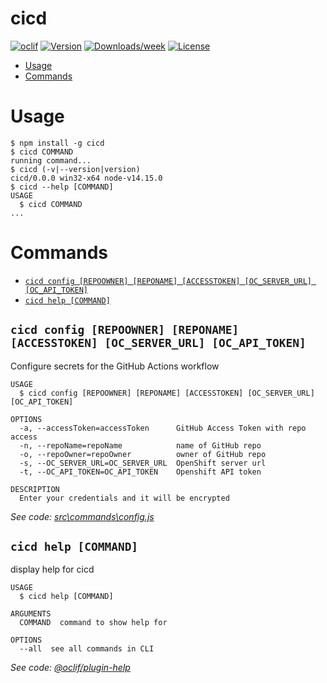 cicd
====



[![oclif](https://img.shields.io/badge/cli-oclif-brightgreen.svg)](https://oclif.io)
[![Version](https://img.shields.io/npm/v/cicd.svg)](https://npmjs.org/package/cicd)
[![Downloads/week](https://img.shields.io/npm/dw/cicd.svg)](https://npmjs.org/package/cicd)
[![License](https://img.shields.io/npm/l/cicd.svg)](https://github.com/yanchen01/cicd_cli/blob/master/package.json)

<!-- toc -->
* [Usage](#usage)
* [Commands](#commands)
<!-- tocstop -->
# Usage
<!-- usage -->
```sh-session
$ npm install -g cicd
$ cicd COMMAND
running command...
$ cicd (-v|--version|version)
cicd/0.0.0 win32-x64 node-v14.15.0
$ cicd --help [COMMAND]
USAGE
  $ cicd COMMAND
...
```
<!-- usagestop -->
# Commands
<!-- commands -->
* [`cicd config [REPOOWNER] [REPONAME] [ACCESSTOKEN] [OC_SERVER_URL] [OC_API_TOKEN]`](#cicd-config-repoowner-reponame-accesstoken-oc_server_url-oc_api_token)
* [`cicd help [COMMAND]`](#cicd-help-command)

## `cicd config [REPOOWNER] [REPONAME] [ACCESSTOKEN] [OC_SERVER_URL] [OC_API_TOKEN]`

Configure secrets for the GitHub Actions workflow

```
USAGE
  $ cicd config [REPOOWNER] [REPONAME] [ACCESSTOKEN] [OC_SERVER_URL] [OC_API_TOKEN]

OPTIONS
  -a, --accessToken=accessToken      GitHub Access Token with repo access
  -n, --repoName=repoName            name of GitHub repo
  -o, --repoOwner=repoOwner          owner of GitHub repo
  -s, --OC_SERVER_URL=OC_SERVER_URL  OpenShift server url
  -t, --OC_API_TOKEN=OC_API_TOKEN    Openshift API token

DESCRIPTION
  Enter your credentials and it will be encrypted
```

_See code: [src\commands\config.js](https://github.com/yanchen01/cicd_cli/blob/v0.0.0/src\commands\config.js)_

## `cicd help [COMMAND]`

display help for cicd

```
USAGE
  $ cicd help [COMMAND]

ARGUMENTS
  COMMAND  command to show help for

OPTIONS
  --all  see all commands in CLI
```

_See code: [@oclif/plugin-help](https://github.com/oclif/plugin-help/blob/v3.2.0/src\commands\help.ts)_
<!-- commandsstop -->
